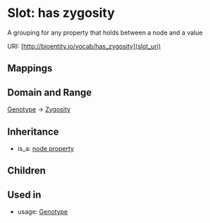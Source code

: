 # Slot: has zygosity


A grouping for any property that holds between a node and a value

URI: [http://bioentity.io/vocab/has_zygosity](slot_uri)
## Mappings

## Domain and Range

[Genotype](Genotype.md) -> [Zygosity](Zygosity.md)
## Inheritance

 *  is_a: [node property](node_property.md)
## Children

## Used in

 *  usage: [Genotype](Genotype.md)
